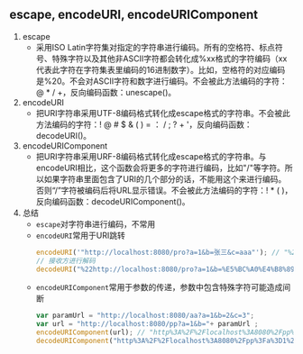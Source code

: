 ## escape, encodeURI, encodeURIComponent
1. escape
    * 采用ISO Latin字符集对指定的字符串进行编码。所有的空格符、标点符号、特殊字符以及其他非ASCII字符都会转化成%xx格式的字符编码（xx代表此字符在字符集表里编码的16进制数字）。比如，空格符的对应编码是%20。不会对ASCII字符和数字进行编码。不会被此方法编码的字符：@ * / +，反向编码函数：unescape()。
2. encodeURI
    * 把URI字符串采用UTF-8编码格式转化成escape格式的字符串。不会被此方法编码的字符：! @ # $ & ( ) = ： / ; ? + '，反向编码函数：decodeURI()。
3. encodeURIComponent
    * 把URI字符串采用URF-8编码格式转化成escape格式的字符串。与encodeURI相比，这个函数会将更多的字符进行编码，比如"/"等字符。所以如果字符串里面包含了URI的几个部分的话，不能用这个来进行编码。否则“/”字符被编码后将URL显示错误。不会被此方法编码的字符：! * ( )，反向编码函数：decodeURIComponent()。
4. 总结
    * `escape`对字符串进行编码，不常用
    * `encodeURI`常用于URI跳转
        ```js
        encodeURI('"http://localhost:8080/pro?a=1&b=张三&c=aaa"'); // "%22http://localhost:8080/pro?a=1&b=%E5%BC%A0%E4%B8%89&c=aaa%22"
        // 接收方进行解码
        decodeURI("%22http://localhost:8080/pro?a=1&b=%E5%BC%A0%E4%B8%89&c=aaa%22"); // ""http://localhost:8080/pro?a=1&b=张三&c=aaa""
        ```
    * `encodeURIComponent`常用于参数的传递，参数中包含特殊字符可能造成间断
        ```js
        var paramUrl = "http://localhost:8080/aa?a=1&b=2&c=3";
        var url = "http://localhost:8080/pp?a=1&b="+ paramUrl ;
        encodeURIComponent(url); // "http%3A%2F%2Flocalhost%3A8080%2Fpp%3Fa%3D1%26b%3Dhttp%3A%2F%2Flocalhost%3A8080%2Faa%3Fa%3D1%26b%3D2%26c%3D3"
        decodeURIComponent("http%3A%2F%2Flocalhost%3A8080%2Fpp%3Fa%3D1%26b%3Dhttp%3A%2F%2Flocalhost%3A8080%2Faa%3Fa%3D1%26b%3D2%26c%3D3"); // http://localhost:8080/pp?a=1&b=http://localhost:8080/aa?a=1&b=2&c=3"
        ```
